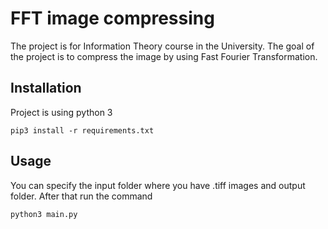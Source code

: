 # FFT image compressing
The project is for Information Theory course in the University.
The goal of the project is to compress the image by using Fast Fourier Transformation.


## Installation
Project is using python 3
```
pip3 install -r requirements.txt
```

## Usage
You can specify the input folder where you have .tiff images and output folder. After that run the command
```
python3 main.py
```
